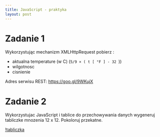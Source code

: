 ```yaml
---
title: JavaScript - praktyka
layout: post
---
```



# Zadanie 1

Wykorzystując mechanizm XMLHttpRequest pobierz :
 - aktualna temperature (w C) (`5/9 × ( t [ °F ] - 32 `))
 - wilgotnosc 
 - cisnienie

Adres serwisu REST: https://goo.gl/9WKujX

# Zadanie 2

Wykorzystujac JavaScript i tablice do przechowywania danych wygeneruj tabliczke mnozenia 12 x 12. Pokoloruj przekatne.

[!tabliczka](https://www.kblearningcenter.com/components/com_virtuemart/shop_image/product/full/168069.jpg)
